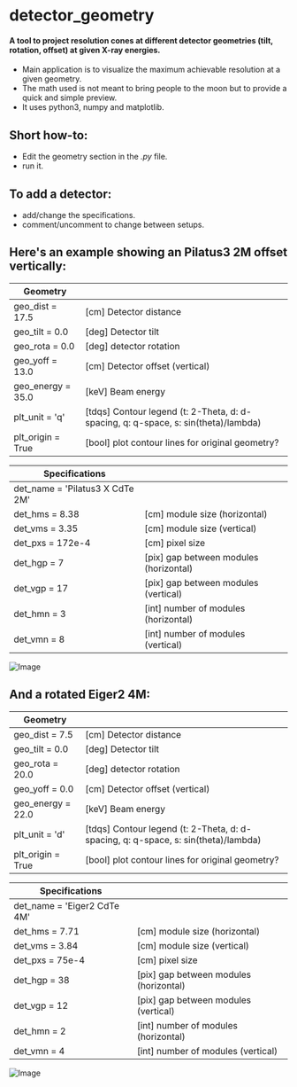 # detector_geometry
#### A tool to project resolution cones at different detector geometries (tilt, rotation, offset) at given X-ray energies.
 - Main application is to visualize the maximum achievable resolution at a given geometry.
 - The math used is not meant to bring people to the moon but to provide a quick and simple preview.
 - It uses python3, numpy and matplotlib.

## Short how-to:
 - Edit the geometry section in the *.py* file.
 - run it.

## To add a detector:
 - add/change the specifications.
 - comment/uncomment to change between setups.

## Here's an example showing an Pilatus3 2M offset vertically:

 |     Geometry      |   |
 |-------------------|---|
 | geo_dist = 17.5   | [cm]   Detector distance
 | geo_tilt = 0.0    | [deg]  Detector tilt
 | geo_rota = 0.0    | [deg]  detector rotation
 | geo_yoff = 13.0   | [cm]   Detector offset (vertical)
 | geo_energy = 35.0 | [keV]  Beam energy
 | plt_unit = 'q'    | [tdqs] Contour legend (t: 2-Theta, d: d-spacing, q: q-space, s: sin(theta)/lambda)
 | plt_origin = True | [bool] plot contour lines for original geometry?
 
 |  Specifications   |   |
 |-------------------|---|
 | det_name = 'Pilatus3 X CdTe 2M' |
 | det_hms = 8.38     | [cm]  module size (horizontal)
 | det_vms = 3.35     | [cm]  module size (vertical)
 | det_pxs = 172e-4   | [cm]  pixel size
 | det_hgp = 7        | [pix] gap between modules (horizontal)
 | det_vgp = 17       | [pix] gap between modules (vertical)
 | det_hmn = 3        | [int] number of modules (horizontal)
 | det_vmn = 8        | [int] number of modules (vertical)

![Image](../main/Pilatus3_X_CdTe_2M.png)

## And a rotated Eiger2 4M:

 |     Geometry      |   |
 |-------------------|---|
 | geo_dist = 7.5    | [cm]   Detector distance
 | geo_tilt = 0.0    | [deg]  Detector tilt
 | geo_rota = 20.0   | [deg]  detector rotation
 | geo_yoff = 0.0    | [cm]   Detector offset (vertical)
 | geo_energy = 22.0 | [keV]  Beam energy
 | plt_unit = 'd'    | [tdqs] Contour legend (t: 2-Theta, d: d-spacing, q: q-space, s: sin(theta)/lambda)
 | plt_origin = True | [bool] plot contour lines for original geometry?
 
 |  Specifications   |   |
 |-------------------|---|
 | det_name = 'Eiger2 CdTe 4M' |
 | det_hms = 7.71     | [cm]  module size (horizontal)
 | det_vms = 3.84     | [cm]  module size (vertical)
 | det_pxs = 75e-4    | [cm]  pixel size
 | det_hgp = 38       | [pix] gap between modules (horizontal)
 | det_vgp = 12       | [pix] gap between modules (vertical)
 | det_hmn = 2        | [int] number of modules (horizontal)
 | det_vmn = 4        | [int] number of modules (vertical)
 
![Image](../main/Eiger2_CdTe_4M.png)
